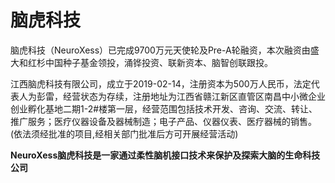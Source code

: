 # 

# 脑虎科技

脑虎科技（NeuroXess）已完成9700万元天使轮及Pre-A轮融资，本次融资由盛大和红杉中国种子基金领投，涌铧投资、联新资本、脑智创联跟投。

江西脑虎科技有限公司，成立于2019-02-14，注册资本为500万人民币，法定代表人为彭雷，经营状态为存续，注册地址为江西省赣江新区直管区南昌中小微企业创业孵化基地二期1-2#楼第一层，经营范围包括技术开发、咨询、交流、转让、推广服务；医疗仪器设备及器械制造；电子产品、仪器仪表、医疗器械的销售。(依法须经批准的项目,经相关部门批准后方可开展经营活动)

**NeuroXess脑虎科技是一家通过柔性脑机接口技术来保护及探索大脑的生命科技公司**


